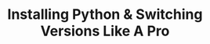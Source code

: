 ---
title: "Installing Python & Switching Versions Like A Pro"
description: When you're just getting started with Python it can be easy to fall victim to a few 'gotchas' when setting up your system. If you're a professional developer, the ability to switch effortlessly between Python versions will likely be a core part of your daily workflow. In this video, Ben Wilcock will show you how to set-up your Python environment like a pro!
topics:
- Python
tags:
- Python
team:
- Ben Wilcock
youtube_id: nXbe6Hmb_k0
---